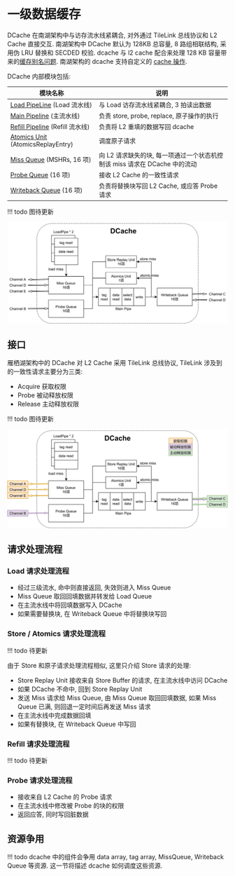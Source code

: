 # 一级数据缓存

DCache 在南湖架构中与访存流水线紧耦合, 对外通过 TileLink 总线协议和 L2 Cache 直接交互. 南湖架构中 DCache 默认为 128KB 总容量, 8 路组相联结构, 采用伪 LRU 替换和 SECDED 校验. dcache 与 l2 cache 配合来处理 128 KB 容量带来的[缓存别名问题](../../huancun/cache_alias.md). 南湖架构的 dcache 支持自定义的 [cache 操作](./csr_cache_op.md).

DCache 内部模块包括: 

模块名称|说明
-|-
[Load PipeLine](./load_pipeline.md) (Load 流水线)|与 Load 访存流水线紧耦合, 3 拍读出数据
[Main Pipeline](./main_pipe.md) (主流水线)|负责 store, probe, replace, 原子操作的执行
[Refill Pipeline](./refill_pipe.md) (Refill 流水线)|负责将 L2 重填的数据写回 dcache
[Atomics Unit](../fu/atom.md#dcache-对原子指令的支持) (AtomicsReplayEntry)|调度原子请求
[Miss Queue](./miss_queue.md) (MSHRs, 16 项)|向 L2 请求缺失的块, 每一项通过一个状态机控制该 miss 请求在 DCache 中的流动
[Probe Queue](./probe_queue.md) (16 项)|接收 L2 Cache 的一致性请求
[Writeback Queue](./writeback_queue.md) (16 项)|负责将替换块写回 L2 Cache, 或应答 Probe 请求

!!! todo
    图待更新

![dcache](../../figs/memblock/dcache.jpg)

## 接口

雁栖湖架构中的 DCache 对 L2 Cache 采用 TileLink 总线协议, TileLink 涉及到的一致性请求主要分为三类:

* Acquire 获取权限
* Probe 被动释放权限
* Release 主动释放权限

!!! todo
    图待更新

![tilelink](../../figs/memblock/dcache-tilelink-interface.jpg)

## 请求处理流程

### Load 请求处理流程

* 经过三级流水, 命中则直接返回, 失效则进入 Miss Queue
* Miss Queue 取回回填数据并转发给 Load Queue
* 在主流水线中将回填数据写入 DCache
* 如果需要替换块, 在 Writeback Queue 中将替换块写回

### Store / Atomics 请求处理流程

!!! todo
    待更新

由于 Store 和原子请求处理流程相似, 这里只介绍 Store 请求的处理:
* Store Replay Unit 接收来自 Store Buffer 的请求, 在主流水线中访问 DCache
* 如果 DCache 不命中, 回到 Store Replay Unit
* 发送 Miss 请求给 Miss Queue, 由 Miss Queue 取回回填数据, 如果 Miss Queue 已满, 则回退一定时间后再发送 Miss 请求
* 在主流水线中完成数据回填
* 如果有替换块, 在 Writeback Queue 中写回

### Refill 请求处理流程

!!! todo
    待更新

### Probe 请求处理流程

* 接收来自 L2 Cache 的 Probe 请求
* 在主流水线中修改被 Probe 的块的权限
* 返回应答, 同时写回脏数据

## 资源争用

!!! todo
    dcache 中的组件会争用 data array, tag array, MissQueue, Writeback Queue 等资源. 这一节将描述 dcache 如何调度这些资源.